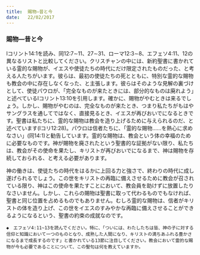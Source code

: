 ```yaml
---
title:  賜物―昔と今
date:   22/02/2017
---
```


### 賜物―昔と今

Iコリント14:1を読み、同12:7∼11、27∼31、ローマ12:3∼8、エフェソ4:11、12の異なるリストと比較してください。クリスチャンの中には、新約聖書に書かれている霊的な賜物が、イエスや使徒たちの時代にだけ限定されたものだった、と考える人たちがいます。彼らは、最初の使徒たちの死とともに、特別な霊的な賜物も教会の中に存在しなくなった、と主張します。彼らはそのような見解の裏づけとして、使徒パウロが、「完全なものが来たときには、部分的なものは廃れよう」と述べているIコリント13:10を引用します。確かに、賜物がやむときは来るでしょう。しかし、賜物がやむのは、完全なものが来たとき、つまり私たちがもはやサングラスを通してではなく、直接見るとき、イエスが再びおいでになるときです。聖書は私たちに、霊的な賜物は教会を造り上げるために与えられるのだ、と述べています(Iコリ12:28)。パウロは信者たちに、「霊的な賜物......を熱心に求めなさい」(同14:1)と勧告しています。霊的な賜物は、教会という体の幸福のために必要なものです。神が賜物を廃されたという聖書的な証拠がない限り、私たちは、教会がその使命を果たし、キリストが再びおいでになるまで、神は賜物を存続しておられる、と考える必要があります。

神の働きは、使徒たちの時代をはるかに上回る力と強さで、終わりの時代に成し遂げられるでしょう。この世をキリストの再臨に備えさせるために教会が召されている限り、神はこの使命を果たすことにおいて、教会員を助けずに放置したりなさいません。しかし、これらの賜物は聖書に取って代わるものでもなければ、聖書と同じ位置を占めるものでもありません。むしろ霊的な賜物は、信者がキリストの体を造り上げ、この世をイエスのすみやかな再臨に備えさせることができるようになるという、聖書の約束の成就なのです。

`◆　エフェソ4:11~13を読んでください。特に、「ついには、わたしたちは皆、神の子に対する信仰と知識において一つのものとなり、成熟した人間になり、キリストの満ちあふれる豊かさになるまで成長するのです」と書かれている13節に注目してください。教会において霊的な賜物が今も必要であることについて、この聖句は何を教えていますか。`
